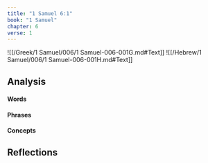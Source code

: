 ```yaml
---
title: "1 Samuel 6:1"
book: "1 Samuel"
chapter: 6
verse: 1
---
```

![[/Greek/1 Samuel/006/1 Samuel-006-001G.md#Text]]
![[/Hebrew/1 Samuel/006/1 Samuel-006-001H.md#Text]]

## Analysis

#### Words

#### Phrases

#### Concepts

## Reflections
